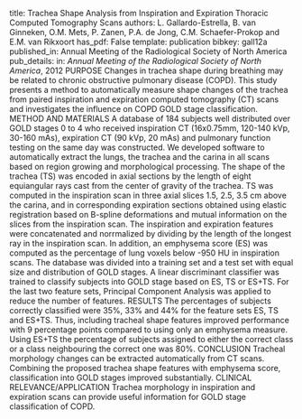 title: Trachea Shape Analysis from Inspiration and Expiration Thoracic Computed Tomography Scans
authors: L. Gallardo-Estrella, B. van Ginneken, O.M. Mets, P. Zanen, P.A. de Jong, C.M. Schaefer-Prokop and E.M. van Rikxoort
has_pdf: False
template: publication
bibkey: gall12a
published_in: Annual Meeting of the Radiological Society of North America
pub_details: in: <i>Annual Meeting of the Radiological Society of North America</i>, 2012
PURPOSE Changes in trachea shape during breathing may be related to chronic obstructive pulmonary disease (COPD). This study presents a method to automatically measure shape changes of the trachea from paired inspiration and expiration computed tomography (CT) scans and investigates the influence on COPD GOLD stage classification. METHOD AND MATERIALS A database of 184 subjects well distributed over GOLD stages 0 to 4 who received inspiration CT (16x0.75mm, 120-140 kVp, 30-160 mAs), expiration CT (90 kVp, 20 mAs) and pulmonary function testing on the same day was constructed. We developed software to automatically extract the lungs, the trachea and the carina in all scans based on region growing and morphological processing. The shape of the trachea (TS) was encoded in axial sections by the length of eight equiangular rays cast from the center of gravity of the trachea. TS was computed in the inspiration scan in three axial slices 1.5, 2.5, 3.5 cm above the carina, and in corresponding expiration sections obtained using elastic registration based on B-spline deformations and mutual information on the slices from the inspiration scan. The inspiration and expiration features were concatenated and norrmalized by dividing by the length of the longest ray in the inspiration scan. In addition, an emphysema score (ES) was computed as the percentage of lung voxels below -950 HU in inspiration scans. The database was divided into a training set and a test set with equal size and distribution of GOLD stages. A linear discriminant classifier was trained to classify subjects into GOLD stage based on ES, TS or ES+TS. For the last two feature sets, Principal Component Analysis was applied to reduce the number of features. RESULTS The percentages of subjects correctly classified were 35%, 33% and 44% for the feature sets ES, TS and ES+TS. Thus, including tracheal shape features improved performance with 9 percentage points compared to using only an emphysema measure. Using ES+TS the percentage of subjects assigned to either the correct class or a class neighbouring the correct one was 80%. CONCLUSION Tracheal morphology changes can be extracted automatically from CT scans. Combining the proposed trachea shape features with emphysema score, classification into GOLD stages improved substantially. CLINICAL RELEVANCE/APPLICATION Trachea morphology in inspiration and expiration scans can provide useful information for GOLD stage classification of COPD.

